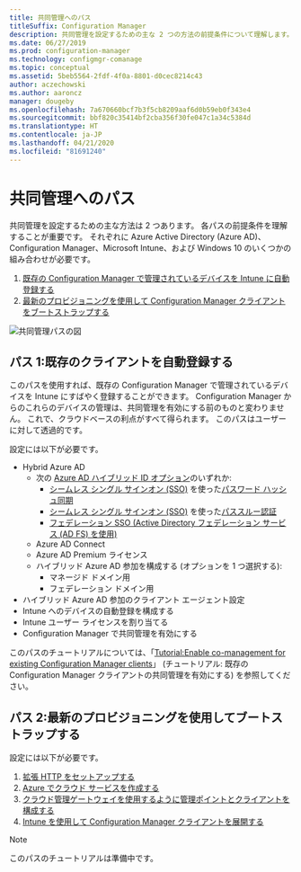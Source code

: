 ```yaml
---
title: 共同管理へのパス
titleSuffix: Configuration Manager
description: 共同管理を設定するための主な 2 つの方法の前提条件について理解します。
ms.date: 06/27/2019
ms.prod: configuration-manager
ms.technology: configmgr-comanage
ms.topic: conceptual
ms.assetid: 5beb5564-2fdf-4f0a-8801-d0cec8214c43
author: aczechowski
ms.author: aaroncz
manager: dougeby
ms.openlocfilehash: 7a670660bcf7b3f5cb8209aaf6d0b59eb0f343e4
ms.sourcegitcommit: bbf820c35414bf2cba356f30fe047c1a34c5384d
ms.translationtype: HT
ms.contentlocale: ja-JP
ms.lasthandoff: 04/21/2020
ms.locfileid: "81691240"
---
```

# <a name="paths-to-co-management"></a>共同管理へのパス

共同管理を設定するための主な方法は 2 つあります。 各パスの前提条件を理解することが重要です。 それぞれに Azure Active Directory (Azure AD)、Configuration Manager、Microsoft Intune、および Windows 10 のいくつかの組み合わせが必要です。 

1. [既存の Configuration Manager で管理されているデバイスを Intune に自動登録する](#bkmk_path1)  
2. [最新のプロビジョニングを使用して Configuration Manager クライアントをブートストラップする](#bkmk_path2)  

![共同管理パスの図](media/co-management-paths.png)



## <a name="path-1-auto-enroll-existing-clients"></a><a name="bkmk_path1"></a> パス 1:既存のクライアントを自動登録する

このパスを使用すれば、既存の Configuration Manager で管理されているデバイスを Intune にすばやく登録することができます。 Configuration Manager からのこれらのデバイスの管理は、共同管理を有効にする前のものと変わりません。 これで、クラウドベースの利点がすべて得られます。 このパスはユーザーに対して透過的です。

設定には以下が必要です。
- Hybrid Azure AD
    - 次の [Azure AD ハイブリッド ID オプション](https://docs.microsoft.com/azure/active-directory/hybrid/plan-connect-user-signin)のいずれか:  
       - [シームレス シングル サインオン (SSO)](https://docs.microsoft.com/azure/active-directory/hybrid/how-to-connect-sso) を使った[パスワード ハッシュ同期](https://docs.microsoft.com/azure/active-directory/hybrid/plan-connect-user-signin#password-hash-synchronization)
       - [シームレス シングル サインオン (SSO)](https://docs.microsoft.com/azure/active-directory/hybrid/how-to-connect-sso) を使った[パススルー認証](https://docs.microsoft.com/azure/active-directory/hybrid/how-to-connect-pta)
       - [フェデレーション SSO (Active Directory フェデレーション サービス (AD FS) を使用)](https://docs.microsoft.com/azure/active-directory/hybrid/plan-connect-user-signin#federation-that-uses-a-new-or-existing-farm-with-ad-fs-in-windows-server-2012-r2)
    - Azure AD Connect
    - Azure AD Premium ライセンス
    - ハイブリッド Azure AD 参加を構成する (オプションを 1 つ選択する):
        - マネージド ドメイン用
        - フェデレーション ドメイン用
- ハイブリッド Azure AD 参加のクライアント エージェント設定
- Intune へのデバイスの自動登録を構成する
- Intune ユーザー ライセンスを割り当てる
- Configuration Manager で共同管理を有効にする

このパスのチュートリアルについては、「[Tutorial:Enable co-management for existing Configuration Manager clients](tutorial-co-manage-clients.md)」 (チュートリアル: 既存の Configuration Manager クライアントの共同管理を有効にする) を参照してください。



## <a name="path-2-bootstrap-with-modern-provisioning"></a><a name="bkmk_path2"></a> パス 2:最新のプロビジョニングを使用してブートストラップする

設定には以下が必要です。

1. [拡張 HTTP をセットアップする](../core/plan-design/hierarchy/enhanced-http.md)  
2. [Azure でクラウド サービスを作成する](../core/servers/deploy/configure/azure-services-wizard.md)  
3. [クラウド管理ゲートウェイを使用するように管理ポイントとクライアントを構成する](../core/clients/manage/cmg/setup-cloud-management-gateway.md)  
4. [Intune を使用して Configuration Manager クライアントを展開する](how-to-prepare-Win10.md)  

> [!Note]  
> このパスのチュートリアルは準備中です。

